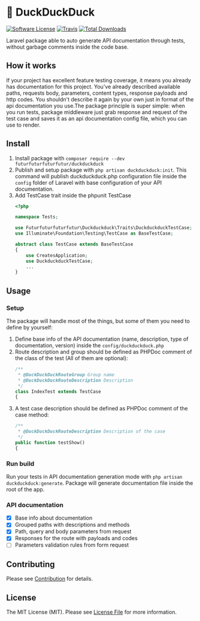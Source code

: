# 🦆 DuckDuckDuck

[![Software License](https://img.shields.io/badge/license-MIT-brightgreen.svg?style=flat-square)](LICENSE.md)
[![Travis](https://img.shields.io/travis/futurfuturfuturfutur/duckduckduck.svg?style=flat-square)]()
[![Total Downloads](https://img.shields.io/packagist/dt/futurfuturfuturfutur/duckduckduck.svg?style=flat-square)](https://packagist.org/packages/futurfuturfuturfutur/duckduckduck)

Laravel package able to auto generate API documentation through tests, without garbage comments inside the code base.

## How it works
If your project has excellent feature testing coverage, it means you already has documentation for this project. You've 
already described available paths, requests body, parameters, content types, response payloads and http codes. You shouldn't 
describe it again by your own just in format of the api documentation you use.The package principle is super simple: when you run tests,
package middleware just grab response and request of the test case and saves it as an api documentation config file, which 
you can use to render.

## Install
1. Install package with `composer require --dev futurfuturfuturfutur/duckduckduck`
2. Publish and setup package with `php artisan duckduckduck:init`. This command will publish duckduckduck.php configuration
file inside the ```config``` folder of Laravel with base configuration of your API documentation.
3. Add TestCase trait inside the phpunit TestCase 
    ``` php
    <?php
    
    namespace Tests;
    
    use Futurfuturfuturfutur\Duckduckduck\Traits\DuckduckduckTestCase;
    use Illuminate\Foundation\Testing\TestCase as BaseTestCase;
    
    abstract class TestCase extends BaseTestCase
    {
        use CreatesApplication;
        use DuckduckduckTestCase;
        ...
    }
    ```

## Usage
### Setup
The package will handle most of the things, but some of them you need to define by yourself:
1. Define base info of the API documentation (name, description, type of documentation, version) inside the `config/duckduckduck.php`
1. Route description and group should be defined as PHPDoc comment of the class of the test (All of them are optional):
    ``` php
    /**
     * @DuckDuckDuckRouteGroup Group name
     * @DuckDuckDuckRouteDescription Description
     */
   class IndexTest extends TestCase
   {
    ```
1. A test case description should be defined as PHPDoc comment of the case method:
    ``` php
    /**
     * @DuckDuckDuckRouteDescription Description of the case
     */
    public function testShow()
    {
    ```
### Run build
Run your tests in API documentation generation mode with `php artisan duckduckduck:generate`. Package will generate documentation
 file inside the root of the app.
 
### API documentation
 - [x] Base info about documentation
 - [x] Grouped paths with descriptions and methods
 - [x] Path, query and body parameters from request
 - [x] Responses for the route with payloads and codes
 - [ ] Parameters validation rules from form request
 
## Contributing
Please see [Contribution](CONTRIBUTING.md) for details.

## License
The MIT License (MIT). Please see [License File](/LICENSE.md) for more information.
